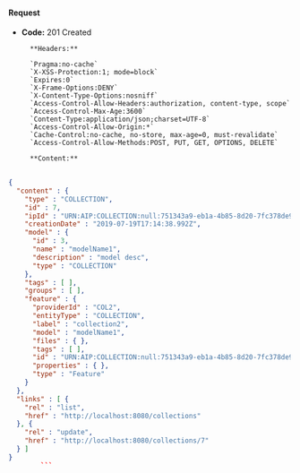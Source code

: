 #### Request

* **Code:** 201 Created

        **Headers:**

        `Pragma:no-cache`
        `X-XSS-Protection:1; mode=block`
        `Expires:0`
        `X-Frame-Options:DENY`
        `X-Content-Type-Options:nosniff`
        `Access-Control-Allow-Headers:authorization, content-type, scope`
        `Access-Control-Max-Age:3600`
        `Content-Type:application/json;charset=UTF-8`
        `Access-Control-Allow-Origin:*`
        `Cache-Control:no-cache, no-store, max-age=0, must-revalidate`
        `Access-Control-Allow-Methods:POST, PUT, GET, OPTIONS, DELETE`

        **Content:**

```json
    
{
  "content" : {
    "type" : "COLLECTION",
    "id" : 7,
    "ipId" : "URN:AIP:COLLECTION:null:751343a9-eb1a-4b85-8d20-7fc378de9752:V1",
    "creationDate" : "2019-07-19T17:14:38.992Z",
    "model" : {
      "id" : 3,
      "name" : "modelName1",
      "description" : "model desc",
      "type" : "COLLECTION"
    },
    "tags" : [ ],
    "groups" : [ ],
    "feature" : {
      "providerId" : "COL2",
      "entityType" : "COLLECTION",
      "label" : "collection2",
      "model" : "modelName1",
      "files" : { },
      "tags" : [ ],
      "id" : "URN:AIP:COLLECTION:null:751343a9-eb1a-4b85-8d20-7fc378de9752:V1",
      "properties" : { },
      "type" : "Feature"
    }
  },
  "links" : [ {
    "rel" : "list",
    "href" : "http://localhost:8080/collections"
  }, {
    "rel" : "update",
    "href" : "http://localhost:8080/collections/7"
  } ]
}
        ```
